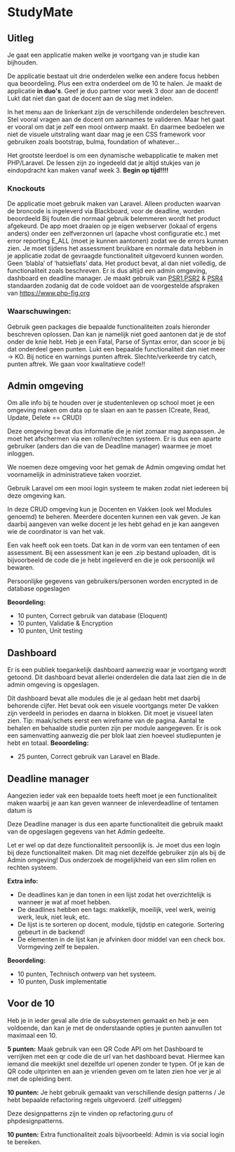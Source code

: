 # StudyMate
## Uitleg
Je gaat een applicatie maken welke je voortgang van je studie kan bijhouden.

De applicatie bestaat uit drie onderdelen welke een andere focus hebben qua beoordeling. Plus een extra onderdeel om de 10 te halen.
Je maakt de applicatie **in duo's**. Geef je duo partner voor week 3 door aan de docent!
Lukt dat niet dan gaat de docent aan de slag met indelen.

In het menu aan de linkerkant zijn de verschillende onderdelen beschreven. Stel vooral vragen aan de docent om aannames te valideren. Maar het gaat er vooral om dat je zelf een mooi ontwerp maakt. En daarmee bedoelen we niet de visuele uitstraling want daar mag je een CSS framework voor gebruiken zoals bootstrap, bulma, foundation of whatever...

Het grootste leerdoel is om een dynamische webapplicatie te maken met PHP/Laravel. De lessen zijn zo ingedeeld dat je altijd stukjes van je eindopdracht kan maken vanaf week 3. **Begin op tijd!!!!**

### Knockouts

De applicatie moet gebruik maken van Laravel.
Alleen producten waarvan de broncode is ingeleverd via Blackboard, voor de deadline, worden beoordeeld
Bij fouten die normaal gebruik belemmeren wordt het product afgekeurd.
De app moet draaien op je eigen webserver (lokaal of ergens anders) onder een zelfverzonnen url (apache vhost configuratie etc.) met error reporting E_ALL (moet je kunnen aantonen) zodat we de errors kunnen zien.
Je moet tijdens het assessment bruikbare en normale data hebben in je applicatie zodat de gevraagde functionaliteit uitgevoerd kunnen worden. Geen ‘blabla’ of ‘hatsieflats’ data.
Het product bevat, al dan niet volledig, de functionaliteit zoals beschreven. Er is dus altijd een admin omgeving, dashboard en deadline manager.
Je maakt gebruik van [PSR1](https://www.php-fig.org/psr/psr-1/),[PSR2](https://www.php-fig.org/psr/psr-3/) & [PSR4](https://www.php-fig.org/psr/psr-4/) standaarden zodanig dat de code voldoet aan de voorgestelde afspraken van https://www.php-fig.org

### Waarschuwingen:

Gebruik geen packages die bepaalde functionaliteiten zoals hieronder beschreven oplossen. Dan kan je namelijk niet goed aantonen dat je de stof onder de knie hebt.
Heb je een Fatal, Parse of Syntax error, dan scoor je bij dat onderdeel geen punten. Lukt een bepaalde functionaliteit dan niet meer -> KO.
Bij notice en warnings punten aftrek. 
Slechte/verkeerde try catch, punten aftrek.
We gaan voor kwalitatieve code!!

## Admin omgeving
Om alle info bij te houden over je studentenleven op school moet je een omgeving maken om data op te slaan en aan te passen (Create, Read, Update, Delete == CRUD)

Deze omgeving bevat dus informatie die je niet zomaar mag aanpassen. Je moet het afschermen via een rollen/rechten systeem. Er is dus een aparte gebruiker (anders dan die van de Deadline manager) waarmee je moet inloggen. 

We noemen deze omgeving voor het gemak de Admin omgeving omdat het voornamelijk in administratieve taken voorziet.

Gebruik Laravel om een mooi login systeem te maken zodat niet iedereen bij deze omgeving kan.

In deze CRUD omgeving kun je Docenten en Vakken (ook wel Modules genoemd) te beheren. 
Meerdere docenten kunnen een vak geven. Je kan daarbij aangeven van welke docent je les hebt gehad en je kan aangeven wie de coordinator is van het vak.

Een vak heeft ook een toets. Dat kan in de vorm van een tentamen of een assessment. Bij een assessment kan je een .zip bestand uploaden, dit is bijvoorbeeld de code die je hebt ingeleverd en die je ook persoonlijk wil bewaren.

Persoonlijke gegevens van gebruikers/personen worden encrypted in de database opgeslagen

**Beoordeling:**

- 10 punten, Correct gebruik van database (Eloquent)
- 10 punten, Validatie & Encryption
- 10 punten, Unit testing

## Dashboard
Er is een publiek toegankelijk dashboard aanwezig waar je voortgang wordt getoond. Dit dashboard bevat allerlei onderdelen die data laat zien die in de admin omgeving is opgeslagen.

Dit dashboard bevat alle modules die je al gedaan hebt met daarbij behorende cijfer.
Het bevat ook een visuele voortgangs meter
De vakken zijn verdeeld in periodes en daarna in blokken. Dit moet je visueel laten zien. Tip: maak/schets eerst een wireframe van de pagina.
Aantal te behalen en behaalde studie punten zijn per module aangegeven.
Er is ook een samenvatting aanwezig die per blok laat zien hoeveel studiepunten je hebt en totaal.
**Beoordeling:**

- 25 punten, Correct gebruik van Laravel en Blade.

## Deadline manager
Aangezien ieder vak een bepaalde toets heeft moet je een functionaliteit maken waarbij je aan kan geven wanneer de inleverdeadline of tentamen datum is

Deze Deadline manager is dus een aparte functionaliteit die gebruik maakt van de opgeslagen gegevens van het Admin gedeelte.

Let er wel op dat deze functionaliteit persoonlijk is. Je moet dus een login bij deze functionaliteit maken. Dit mag niet dezelfde gebruiker zijn als bij de Admin omgeving! Dus onderzoek de mogelijkheid van een slim rollen en rechten systeem.

**Extra info:**

- De deadlines kan je dan tonen in een lijst zodat het overzichtelijk is wanneer je wat af moet hebben.
- De deadlines hebben een tags: makkelijk, moeilijk, veel werk, weinig werk, leuk, niet leuk, etc.
- De lijst is te sorteren op docent, module, tijdstip en categorie. Sortering gebeurt in de backend!
- De elementen in de lijst kan je afvinken door middel van een check box. Vormgeving zelf te bepalen.


**Beoordeling:**

- 10 punten, Technisch ontwerp van het systeem.
- 10 punten, Dusk implementatie

## Voor de 10
Heb je in ieder geval alle drie de subsystemen gemaakt en heb je een voldoende, dan kan je met de onderstaande opties je punten aanvullen tot maximaal een 10.  

**5 punten:**
Maak gebruik van een QR Code API om het Dashboard te verrijken met een qr code die de url van het dashboard bevat. Hiermee kan iemand die meekijkt snel dezelfde url openen zonder te typen. Of je kan de QR code uitprinten en aan je vrienden geven om te laten zien hoe ver je al met de opleiding bent.



**10 punten:**
Je hebt gebruik gemaakt van verschillende design patterns / Je hebt bepaalde refactoring regels uitgevoerd. (zelf uitleggen)

Deze designpatterns zijn te vinden op refactoring.guru of phpdesignpatterns.



**10 punten:**
Extra functionaliteit zoals bijvoorbeeld: Admin is via social login te bereiken.


